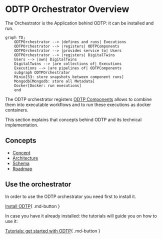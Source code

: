# ODTP Orchestrator Overview

The Orchestrator is the Application behind ODTP: it can be installed and run. 

``` mermaid
graph TD;
    ODTPOrchestrator --> |defines and runs| Executions
    ODTPOrchestrator --> |registers| ODTPComponents
    ODTPOrchestrator --> |provides service to| Users
    ODTPOrchestrator --> |registers| DigitalTwins
    Users --> |own| DigitalTwins
    DigitalTwins --> |are collections of| Executions
    Executions --> |are pipelines of| ODTPComponents
    subgraph ODTPOrchestrator
    Minio[S3: store snapshots between component runs]
    Mongodb[Mongodb: store all Metadata]
    Docker[Docker: run executions]
    end
```  

The ODTP orchestrator registers [ODTP Components](../components/index.md) allows to combine them into executable workflows and to run these executions as docker containers.

This section explains that concepts behind ODTP and its technical implementation.

## Concepts

- [Concept](concept.md)
- [Architecture](architecture.md)
- [Schema](schema.md)
- [Roadmap](roadmap.md)


## Use the orchestrator

In order to use the ODTP orchestrator you need first to install it.

[Install ODTP](../installation/index.md){ .md-button }

In case you have it already installed: the tutorials will guide you on how to use it:

[Tutorials: get started with ODTP](../tutorials/index.md){ .md-button }
